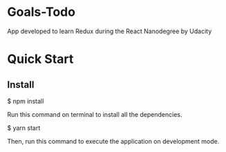 # Goals-Todo
App developed to learn Redux during the React Nanodegree by Udacity

# Quick Start

## Install
$ npm install 

Run this command on terminal to install all the dependencies. 

$ yarn start 

Then, run this command to execute the application on development mode.
